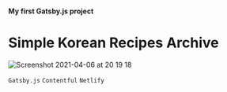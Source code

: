 #### My first Gatsby.js project 

# Simple Korean Recipes Archive

![Screenshot 2021-04-06 at 20 19 18](https://user-images.githubusercontent.com/23560351/113759604-8962e800-9715-11eb-9146-5ab1b305c1b9.png)


`Gatsby.js` `Contentful` `Netlify`
